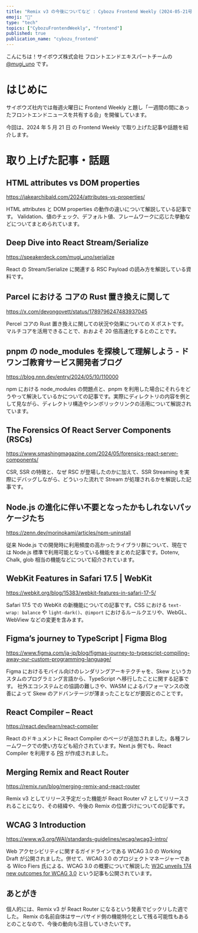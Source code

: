 ```yaml
---
title: "Remix v3 の今後についてなど : Cybozu Frontend Weekly (2024-05-21号)"
emoji: "🎸"
type: "tech"
topics: ["CybozuFrontendWeekly", "frontend"]
published: true
publication_name: "cybozu_frontend"
---
```


こんにちは！サイボウズ株式会社 フロントエンドエキスパートチームの [@mugi_uno](https://twitter.com/mugi_uno) です。

# はじめに

サイボウズ社内では毎週火曜日に Frontend Weekly と題し「一週間の間にあったフロントエンドニュースを共有する会」を開催しています。

今回は、2024 年 5 月 21 日 の Frontend Weekly で取り上げた記事や話題を紹介します。

# 取り上げた記事・話題

## HTML attributes vs DOM properties

https://jakearchibald.com/2024/attributes-vs-properties/

HTML attributes と DOM properties の動作の違いについて解説している記事です。
Validation、値のチェック、デフォルト値、フレームワークに応じた挙動などについてまとめられています。

## Deep Dive into React Stream/Serialize

https://speakerdeck.com/mugi_uno/serialize

React の Stream/Serialize に関連する RSC Payload の読み方を解説している資料です。

## Parcel における コアの Rust 置き換えに関して

https://x.com/devongovett/status/1789796247483937045

Percel コアの Rust 置き換えに関しての状況や効果についての X ポストです。
マルチコアを活用できることで、おおよそ 20 倍高速化するとのことです。

## pnpm の node_modules を探検して理解しよう - ドワンゴ教育サービス開発者ブログ

https://blog.nnn.dev/entry/2024/05/10/110000

npm における node_modules の問題点と、pnpm を利用した場合にそれらをどうやって解決しているかについての記事です。実際にディレクトリの内容を例として見ながら、ディレクトリ構造やシンボリックリンクの活用について解説されています。

## The Forensics Of React Server Components (RSCs)

https://www.smashingmagazine.com/2024/05/forensics-react-server-components/

CSR, SSR の特徴と、なぜ RSC が登場したのかに加えて、SSR Streaming を実際にデバッグしながら、どういった流れで Stream が処理されるかを解説した記事です。

## Node.js の進化に伴い不要となったかもしれないパッケージたち

https://zenn.dev/morinokami/articles/npm-uninstall

従来 Node.js での開発時に利用頻度の高かったライブラリ群について、現在では Node.js 標準で利用可能となっている機能をまとめた記事です。Dotenv, Chalk, glob 相当の機能などについて紹介されています。

## WebKit Features in Safari 17.5 | WebKit

https://webkit.org/blog/15383/webkit-features-in-safari-17-5/

Safari 17.5 での WebKit の新機能についての記事です。CSS における `text-wrap: balance` や `light-dark()`、`@import` におけるルールクエリや、WebGL、WebView などの変更を含みます。

## Figma’s journey to TypeScript | Figma Blog

https://www.figma.com/ja-jp/blog/figmas-journey-to-typescript-compiling-away-our-custom-programming-language/

Figma におけるモバイル向けのレンダリングアーキテクチャを、Skew というカスタムのプログラミング言語から、TypeScript へ移行したことに関する記事です。
社外エコシステムとの協調の難しさや、WASM によるパフォーマンスの改善によって Skew のアドバンテージが薄まったことなどが要因とのことです。

## React Compiler – React

https://react.dev/learn/react-compiler

React のドキュメントに React Compiler のページが追加されました。各種フレームワークでの使い方なども紹介されています。Next.js 側でも、React Compiler を利用する [PR](https://github.com/vercel/next.js/pull/65804) が作成されました。

## Merging Remix and React Router

https://remix.run/blog/merging-remix-and-react-router

Remix v3 としてリリース予定だった機能が React Router v7 としてリリースされることになり、その経緯や、今後の Remix の位置づけについての記事です。

## WCAG 3 Introduction

https://www.w3.org/WAI/standards-guidelines/wcag/wcag3-intro/

Web アクセシビリティに関するガイドラインである WCAG 3.0 の Working Draft が公開されました。併せて、WCAG 3.0 のプロジェクトマネージャーである Wilco Fiers 氏による、WCAG 3.0 の概要について解説した [W3C unveils 174 new outcomes for WCAG 3.0](https://www.deque.com/blog/w3c-unveils-174-new-outcomes-for-wcag-3-0/) という記事も公開されています。

## あとがき

個人的には、Remix v3 が React Router になるという発表でビックリした週でした。
Remix の名前自体はサーバサイド側の機能特化として残る可能性もあるとのことなので、今後の動向も注目していきたいです。
